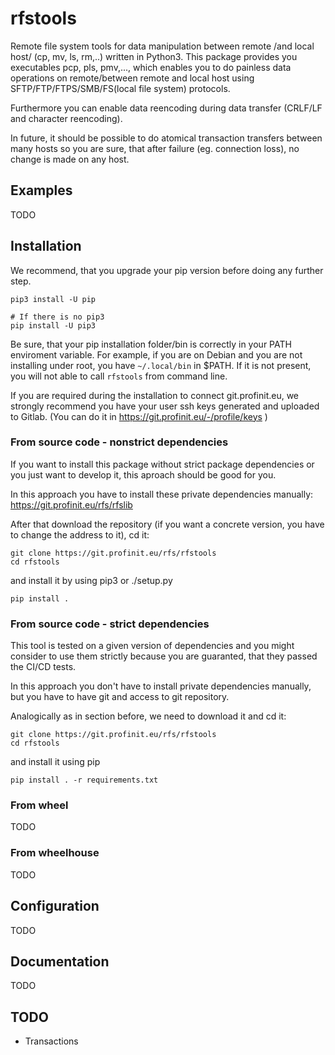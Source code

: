 # rfstools
Remote file system tools for data manipulation between remote /and local host/ (cp, mv, ls, rm,..) written in Python3. 
This package provides you executables pcp, pls, pmv,..., which enables you to do painless data operations on remote/between remote and local host using SFTP/FTP/FTPS/SMB/FS(local file system) protocols.

Furthermore you can enable data reencoding during data transfer (CRLF/LF and character reencoding). 

In future, it should be possible to do atomical transaction transfers between many hosts so you are sure, that after failure (eg. connection loss), no change is made on any host.

## Examples
TODO

## Installation
We recommend, that you upgrade your pip version before doing any further step.

    pip3 install -U pip

    # If there is no pip3
    pip install -U pip3       

Be sure, that your pip installation folder/bin is correctly in your PATH enviroment variable. 
For example, if you are on Debian and you are not installing under root, you have `~/.local/bin` in $PATH.
If it is not present, you will not able to call `rfstools` from command line.

If you are required during the installation to connect git.profinit.eu, we strongly recommend you have your user ssh keys generated
and uploaded to Gitlab. (You can do it in https://git.profinit.eu/-/profile/keys )

### From source code - nonstrict dependencies
If you want to install this package without strict package dependencies or you just want to develop it, this aproach should be good for you.

In this approach you have to install these private dependencies manually: https://git.profinit.eu/rfs/rfslib

After that download the repository (if you want a concrete version, you have to change the address to it), cd it:

    git clone https://git.profinit.eu/rfs/rfstools
    cd rfstools

and install it by using pip3 or ./setup.py

    pip install .

### From source code - strict dependencies
This tool is tested on a given version of dependencies and you might consider to use them strictly because you are guaranted, that they passed the CI/CD tests.

In this approach you don't have to install private dependencies manually, but you have to have git and access to git repository.

Analogically as in section before, we need to download it and cd it:

    git clone https://git.profinit.eu/rfs/rfstools
    cd rfstools

and install it using pip

    pip install . -r requirements.txt


### From wheel
TODO
### From wheelhouse
TODO

## Configuration
TODO

## Documentation
TODO

## TODO
* Transactions 

